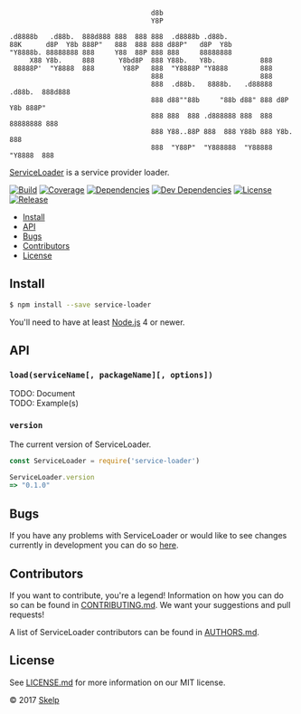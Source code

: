                                        d8b
                                       Y8P
    
    .d8888b   .d88b.  888d888 888  888 888  .d8888b .d88b.
    88K      d8P  Y8b 888P"   888  888 888 d88P"   d8P  Y8b
    "Y8888b. 88888888 888     Y88  88P 888 888     88888888
         X88 Y8b.     888      Y8bd8P  888 Y88b.   Y8b.           888
     88888P'  "Y8888  888       Y88P   888  "Y8888P "Y8888        888
                                       888                        888
                                       888  .d88b.   8888b.   .d88888  .d88b.  888d888
                                       888 d88""88b     "88b d88" 888 d8P  Y8b 888P"
                                       888 888  888 .d888888 888  888 88888888 888
                                       888 Y88..88P 888  888 Y88b 888 Y8b.     888
                                       888  "Y88P"  "Y888888  "Y88888  "Y8888  888

[ServiceLoader](https://github.com/Skelp/node-service-loader) is a service provider loader.

[![Build](https://img.shields.io/travis/Skelp/node-service-loader/develop.svg?style=flat-square)](https://travis-ci.org/Skelp/node-service-loader)
[![Coverage](https://img.shields.io/coveralls/Skelp/node-service-loader/develop.svg?style=flat-square)](https://coveralls.io/github/Skelp/node-service-loader)
[![Dependencies](https://img.shields.io/david/Skelp/node-service-loader.svg?style=flat-square)](https://david-dm.org/Skelp/node-service-loader)
[![Dev Dependencies](https://img.shields.io/david/dev/Skelp/node-service-loader.svg?style=flat-square)](https://david-dm.org/Skelp/node-service-loader#info=devDependencies)
[![License](https://img.shields.io/npm/l/service-loader.svg?style=flat-square)](https://github.com/Skelp/node-service-loader/blob/master/LICENSE.md)
[![Release](https://img.shields.io/npm/v/service-loader.svg?style=flat-square)](https://www.npmjs.com/package/service-loader)

* [Install](#install)
* [API](#api)
* [Bugs](#bugs)
* [Contributors](#contributors)
* [License](#license)

## Install

``` bash
$ npm install --save service-loader
```

You'll need to have at least [Node.js](https://nodejs.org) 4 or newer.

## API

### `load(serviceName[, packageName][, options])`

TODO: Document  
TODO: Example(s)

### `version`

The current version of ServiceLoader.

``` javascript
const ServiceLoader = require('service-loader')

ServiceLoader.version
=> "0.1.0"
```

## Bugs

If you have any problems with ServiceLoader or would like to see changes currently in development you can do so
[here](https://github.com/Skelp/node-service-loader/issues).

## Contributors

If you want to contribute, you're a legend! Information on how you can do so can be found in
[CONTRIBUTING.md](https://github.com/Skelp/node-service-loader/blob/master/CONTRIBUTING.md). We want your suggestions
and pull requests!

A list of ServiceLoader contributors can be found in
[AUTHORS.md](https://github.com/Skelp/node-service-loader/blob/master/AUTHORS.md).

## License

See [LICENSE.md](https://github.com/Skelp/node-service-loader/raw/master/LICENSE.md) for more information on our MIT
license.

© 2017 [Skelp](https://skelp.io)
<img align="right" width="16" height="16" src="https://cdn.rawgit.com/Skelp/skelp-branding/master/assets/logo/base/skelp-logo-16x16.png">
